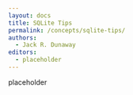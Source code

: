 ```yaml
---
layout: docs
title: SQLite Tips
permalink: /concepts/sqlite-tips/
authors:
  - Jack R. Dunaway
editors:
  - placeholder
---
```


placeholder
